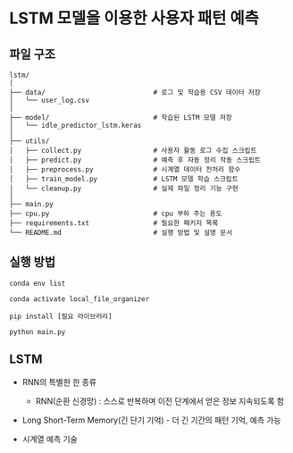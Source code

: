 # LSTM 모델을 이용한 사용자 패턴 예측

## 파일 구조

```
lstm/
│
├── data/                           # 로그 및 학습용 CSV 데이터 저장
│   └── user_log.csv
│
├── model/                          # 학습된 LSTM 모델 저장
│   └── idle_predictor_lstm.keras
│
├── utils/
│   ├── collect.py                  # 사용자 활동 로그 수집 스크립트
│   ├── predict.py                  # 예측 후 자동 정리 작동 스크립트
│   ├── preprocess.py               # 시계열 데이터 전처리 함수
│   ├── train_model.py              # LSTM 모델 학습 스크립트
│   └── cleanup.py                  # 실제 파일 정리 기능 구현
│
├── main.py
├── cpu.py                          # cpu 부하 주는 용도
├── requirements.txt                # 필요한 패키지 목록
└── README.md                       # 실행 방법 및 설명 문서
```

## 실행 방법

```
conda env list

conda activate local_file_organizer

pip install [필요 라이브러리]

python main.py
```

## LSTM

- RNN의 특별한 한 종류

    - RNN(순환 신경망) : 스스로 반복하며 이전 단계에서 얻은 정보 지속되도록 함

- Long Short-Term Memory(긴 단기 기억) - 더 긴 기간의 패턴 기억, 예측 가능

- 시계열 예측 기술
